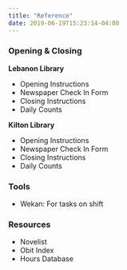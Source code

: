 ```yaml
---
title: "Reference"
date: 2019-06-19T15:23:14-04:00
---
```

<h3>Opening & Closing</h3>

<div class="ref_lebanon"
  <h4><strong>Lebanon Library</strong></h4>
    <ul>
      <li>Opening Instructions</li>
      <li>Newspaper Check In Form</li>
      <li>Closing Instructions</li>
      <li>Daily Counts</li>
    </ul>
</div>

<div class="ref_kilton"
  <h4><strong>Kilton Library</strong></h4>
    <ul>
      <li>Opening Instructions</li>
      <li>Newspaper Check In Form</li>
      <li>Closing Instructions</li>
      <li>Daily Counts</li>
    </ul>
</div>
<h3>Tools</h3>
<ul>
<li>Wekan: For tasks on shift</li>
</ul>

<h3>Resources</h3>
<ul>
  <li>Novelist</li>
  <li>Obit Index</li>
  <li>Hours Database</li>
</ul>
